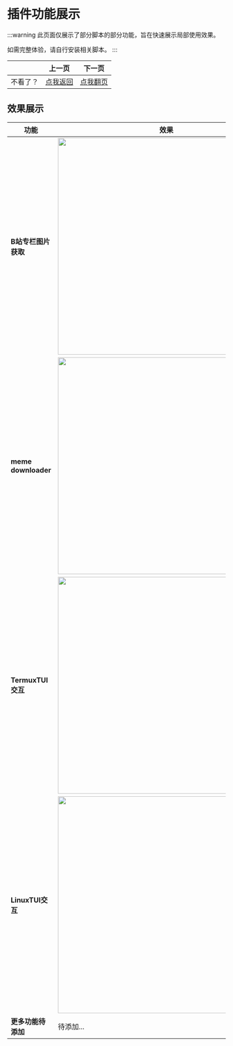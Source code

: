 # 插件功能展示

:::warning
此页面仅展示了部分脚本的部分功能，旨在快速展示局部使用效果。

如需完整体验，请自行安装相关脚本。
:::

|          | 上一页                             | 下一页                     |
| -------- | ---------------------------------- | -------------------------- |
| 不看了？ | [点我返回](./pluginsbeshowed.html) | [点我翻页](./plugins.html) |


## 效果展示

| 功能                | 效果                                                                                                                                |
| ------------------- | ----------------------------------------------------------------------------------------------------------------------------------- |
| **B站专栏图片获取** | <img src="https://i0.hdslb.com/bfs/article/68129998474a2c2c5630b747e0222e99312276085.gif" referrerpolicy="no-referrer" width="500"> |
| **meme downloader** | <img src="https://i0.hdslb.com/bfs/article/5d8322941f00bb9f8044e4c69817522e312276085.png" referrerpolicy="no-referrer" width="500"> |
| **TermuxTUI交互**   | <img src="https://i0.hdslb.com/bfs/article/6b371d6e48bdc871679e1eb8f3c2073b312276085.png" referrerpolicy="no-referrer" width="500"> |
| **LinuxTUI交互**    | <img src="https://i0.hdslb.com/bfs/article/c13a9c69512310b2176e2edebddb55a2312276085.png" referrerpolicy="no-referrer" width="500"> |
| **更多功能待添加**  | 待添加...                                                                                                                           |
